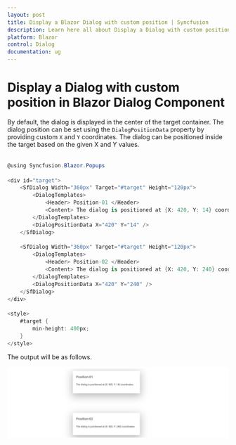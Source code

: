 ```yaml
---
layout: post
title: Display a Blazor Dialog with custom position | Syncfusion
description: Learn here all about Display a Dialog with custom position in Syncfusion Blazor Dialog component and more.
platform: Blazor
control: Dialog
documentation: ug
---
```


# Display a Dialog with custom position in Blazor Dialog Component

By default, the dialog is displayed in the center of the target container. The dialog position can be set using the `DialogPositionData` property by providing custom `X` and `Y` coordinates. The dialog can be positioned inside the target based on the given X and Y values.

```csharp

@using Syncfusion.Blazor.Popups

<div id="target">
    <SfDialog Width="360px" Target="#target" Height="120px">
        <DialogTemplates>
            <Header> Position-01 </Header>
            <Content> The dialog is positioned at {X: 420, Y: 14} coordinates </Content>
        </DialogTemplates>
        <DialogPositionData X="420" Y="14" />
    </SfDialog>

    <SfDialog Width="360px" Target="#target" Height="120px">
        <DialogTemplates>
            <Header> Position-02 </Header>
            <Content> The dialog is positioned at {X: 420, Y: 240} coordinates </Content>
        </DialogTemplates>
        <DialogPositionData X="420" Y="240" />
    </SfDialog>
</div>

<style>
    #target {
        min-height: 400px;
    }
</style>

```

The output will be as follows.

![dialog](../images/dialog-custom-position.png)